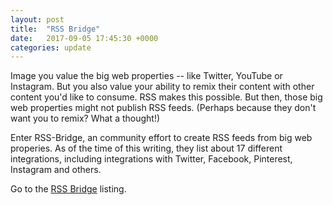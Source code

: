 ```yaml
---
layout: post
title:  "RSS Bridge"
date:   2017-09-05 17:45:30 +0000
categories: update
---
```


Image you value the big web properties -- like Twitter, YouTube or Instagram. But you
also value your ability to remix their content with other content you'd like to 
consume. RSS makes this possible. But then, those big web properties might not
publish RSS feeds. (Perhaps because they don't want you to remix? What a thought!)

Enter RSS-Bridge, an community effort to create RSS feeds from big web properies.
As of the time of this writing, they list about 17 different integrations, including
integrations with Twitter, Facebook, Pinterest, Instagram and others.

Go to the <a href="/products/#RSS Bridge">RSS Bridge</a> listing.

